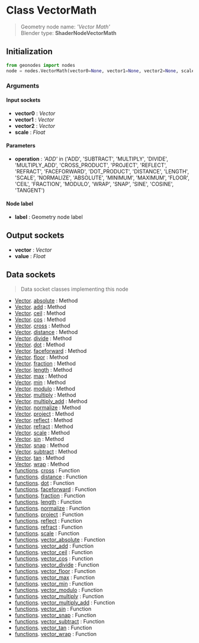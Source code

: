 
# Class VectorMath

> Geometry node name: _'Vector Math'_<br>Blender type:  **ShaderNodeVectorMath**

## Initialization


```python
from geonodes import nodes
node = nodes.VectorMath(vector0=None, vector1=None, vector2=None, scale=None, operation='ADD', label=None)
```


### Arguments


#### Input sockets



- **vector0** : _Vector_
- **vector1** : _Vector_
- **vector2** : _Vector_
- **scale** : _Float_



#### Parameters



- **operation** : _'ADD'_ in ('ADD', 'SUBTRACT', 'MULTIPLY', 'DIVIDE', 'MULTIPLY_ADD', 'CROSS_PRODUCT', 'PROJECT', 'REFLECT', 'REFRACT', 'FACEFORWARD', 'DOT_PRODUCT', 'DISTANCE', 'LENGTH', 'SCALE', 'NORMALIZE', 'ABSOLUTE', 'MINIMUM', 'MAXIMUM', 'FLOOR', 'CEIL', 'FRACTION', 'MODULO', 'WRAP', 'SNAP', 'SINE', 'COSINE', 'TANGENT')



#### Node label



- **label** : Geometry node label



## Output sockets



- **vector** : _Vector_
- **value** : _Float_



## Data sockets

> Data socket classes implementing this node


- [Vector](aaa). [absolute](bbb) : Method
- [Vector](aaa). [add](bbb) : Method
- [Vector](aaa). [ceil](bbb) : Method
- [Vector](aaa). [cos](bbb) : Method
- [Vector](aaa). [cross](bbb) : Method
- [Vector](aaa). [distance](bbb) : Method
- [Vector](aaa). [divide](bbb) : Method
- [Vector](aaa). [dot](bbb) : Method
- [Vector](aaa). [faceforward](bbb) : Method
- [Vector](aaa). [floor](bbb) : Method
- [Vector](aaa). [fraction](bbb) : Method
- [Vector](aaa). [length](bbb) : Method
- [Vector](aaa). [max](bbb) : Method
- [Vector](aaa). [min](bbb) : Method
- [Vector](aaa). [modulo](bbb) : Method
- [Vector](aaa). [multiply](bbb) : Method
- [Vector](aaa). [multiply_add](bbb) : Method
- [Vector](aaa). [normalize](bbb) : Method
- [Vector](aaa). [project](bbb) : Method
- [Vector](aaa). [reflect](bbb) : Method
- [Vector](aaa). [refract](bbb) : Method
- [Vector](aaa). [scale](bbb) : Method
- [Vector](aaa). [sin](bbb) : Method
- [Vector](aaa). [snap](bbb) : Method
- [Vector](aaa). [subtract](bbb) : Method
- [Vector](aaa). [tan](bbb) : Method
- [Vector](aaa). [wrap](bbb) : Method
- [functions](aaa). [cross](bbb) : Function
- [functions](aaa). [distance](bbb) : Function
- [functions](aaa). [dot](bbb) : Function
- [functions](aaa). [faceforward](bbb) : Function
- [functions](aaa). [fraction](bbb) : Function
- [functions](aaa). [length](bbb) : Function
- [functions](aaa). [normalize](bbb) : Function
- [functions](aaa). [project](bbb) : Function
- [functions](aaa). [reflect](bbb) : Function
- [functions](aaa). [refract](bbb) : Function
- [functions](aaa). [scale](bbb) : Function
- [functions](aaa). [vector_absolute](bbb) : Function
- [functions](aaa). [vector_add](bbb) : Function
- [functions](aaa). [vector_ceil](bbb) : Function
- [functions](aaa). [vector_cos](bbb) : Function
- [functions](aaa). [vector_divide](bbb) : Function
- [functions](aaa). [vector_floor](bbb) : Function
- [functions](aaa). [vector_max](bbb) : Function
- [functions](aaa). [vector_min](bbb) : Function
- [functions](aaa). [vector_modulo](bbb) : Function
- [functions](aaa). [vector_multiply](bbb) : Function
- [functions](aaa). [vector_multiply_add](bbb) : Function
- [functions](aaa). [vector_sin](bbb) : Function
- [functions](aaa). [vector_snap](bbb) : Function
- [functions](aaa). [vector_subtract](bbb) : Function
- [functions](aaa). [vector_tan](bbb) : Function
- [functions](aaa). [vector_wrap](bbb) : Function


